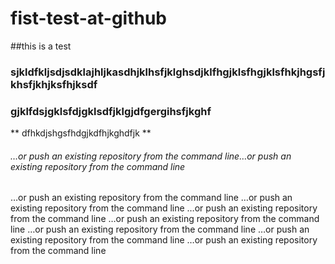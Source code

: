 # fist-test-at-github

##this is a test
### sjkldfkljsdjsdklajhljkasdhjklhsfjklghsdjklfhgjklsfhgjklsfhkjhgsfjkhsfjkhjksfhjksdf
### gjklfdsjgklsfdjgklsdfjklgjdfgergihsfjkghf
** dfhkdjshgsfhdgjkdfhjkghdfjk **
###### …or push an existing repository from the command line…or push an existing repository from the command line
…or push an existing repository from the command line
…or push an existing repository from the command line
…or push an existing repository from the command line
…or push an existing repository from the command line
…or push an existing repository from the command line
…or push an existing repository from the command line
…or push an existing repository from the command line

